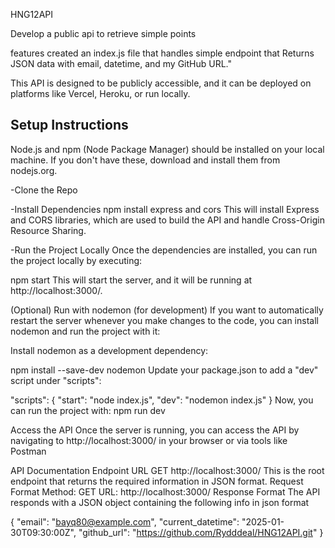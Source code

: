 HNG12API

Develop a public api to retrieve simple points

features 
created an index.js file that handles simple endpoint that
Returns JSON data with email, datetime, and  my GitHub URL."

This API is designed to be publicly accessible, and it can be deployed on platforms like Vercel, Heroku, or run locally.


## Setup Instructions

Node.js and npm (Node Package Manager) should be installed on your local machine. If you don't have these, download and install them from nodejs.org.

-Clone the Repo

-Install Dependencies
npm install express and cors
This will install Express and CORS libraries, which are used to build the API and handle Cross-Origin Resource Sharing.

-Run the Project Locally
Once the dependencies are installed, you can run the project locally by executing:

npm start
This will start the server, and it will be running at http://localhost:3000/.

(Optional) Run with nodemon (for development)
If you want to automatically restart the server whenever you make changes to the code, you can install nodemon and run the project with it:

Install nodemon as a development dependency:


npm install --save-dev nodemon
Update your package.json to add a "dev" script under "scripts":

"scripts": {
  "start": "node index.js",
  "dev": "nodemon index.js"
}
Now, you can run the project with:
npm run dev

Access the API
Once the server is running, you can access the API by navigating to http://localhost:3000/ in your browser or via tools like Postman

API Documentation
Endpoint URL
GET http://localhost:3000/
This is the root endpoint that returns the required information in JSON format.
Request Format
Method: GET
URL: http://localhost:3000/ 
Response Format
The API responds with a JSON object containing the following info in json format

{
  "email": "bayq80@example.com",
  "current_datetime": "2025-01-30T09:30:00Z",
  "github_url": "https://github.com/Rydddeal/HNG12API.git"
}









